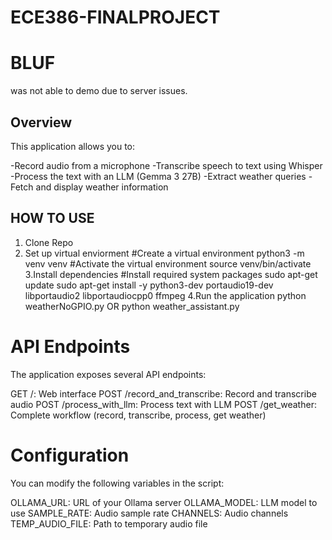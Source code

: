 # ECE386-FINALPROJECT
# BLUF
was not able to demo due to server issues.

## Overview
This application allows you to:

-Record audio from a microphone
-Transcribe speech to text using Whisper
-Process the text with an LLM (Gemma 3 27B)
-Extract weather queries
-Fetch and display weather information

## HOW TO USE
1. Clone Repo
2. Set up virtual enviorment
  #Create a virtual environment
  python3 -m venv venv
  #Activate the virtual environment
  source venv/bin/activate
3.Install dependencies
  #Install required system packages
  sudo apt-get update
  sudo apt-get install -y python3-dev portaudio19-dev libportaudio2 libportaudiocpp0 ffmpeg
4.Run the application
  python weatherNoGPIO.py
  OR
  python weather_assistant.py

# API Endpoints
The application exposes several API endpoints:

GET /: Web interface
POST /record_and_transcribe: Record and transcribe audio
POST /process_with_llm: Process text with LLM
POST /get_weather: Complete workflow (record, transcribe, process, get weather)

# Configuration
You can modify the following variables in the script:

OLLAMA_URL: URL of your Ollama server
OLLAMA_MODEL: LLM model to use
SAMPLE_RATE: Audio sample rate
CHANNELS: Audio channels
TEMP_AUDIO_FILE: Path to temporary audio file
